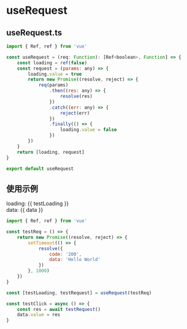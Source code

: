# useRequest

## useRequest.ts

```javascript
import { Ref, ref } from 'vue'

const useRequest = (req: Function): [Ref<boolean>, Function] => {
    const loading = ref(false)
    const request = (params: any) => {
        loading.value = true
        return new Promise((resolve, reject) => {
            req(params)
                .then((res: any) => {
                    resolve(res)
                })
                .catch((err: any) => {
                    reject(err)
                })
                .finally(() => {
                    loading.value = false
                })
        })
    }
    return [loading, request]
}

export default useRequest
```

## 使用示例

<script setup lang="ts">
import { Ref, ref } from 'vue'
import TestButton from '../../../components/TestButton.vue'
import Demo from '../../../components/Demo.vue'

const data = ref({})
const useRequest = (req: Function): [Ref<boolean>, Function] => {
    const loading = ref<boolean>(false);
    const request = (params: any) => {
        loading.value = true
        return new Promise((resolve, reject) => {
            req(params)
                .then((res: any) => {
                    resolve(res)
                })
                .catch((err: any) => {
                    reject(err)
                })
                .finally(() => {
                    loading.value = false
                })
        })
    }
    return [loading, request]
}

const testReq = () => {
    return new Promise((resolve, reject) => {
        setTimeout(() => {
            resolve({
                code: '200',
                data: 'Hello World'
            })
        }, 1000)
    })
}

const [testLoading, testRequest] = useRequest(testReq)

const testClick = async () => {
    if(data.value){
        data.value = {};
    }
    const res = await testRequest();
    data.value = res
}
</script>

<Demo>
    <div>loading: {{ testLoading }}</div>
    <div>data: {{ data }}</div>
    <TestButton @call="testClick" />
</Demo>

<!-- 代码 -->

```javascript
import { Ref, ref } from 'vue'

const testReq = () => {
    return new Promise((resolve, reject) => {
        setTimeout(() => {
            resolve({
                code: '200',
                data: 'Hello World'
            })
        }, 1000)
    })
}

const [testLoading, testRequest] = useRequest(testReq)

const testClick = async () => {
    const res = await testRequest()
    data.value = res
}
```
